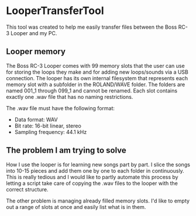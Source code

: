 # LooperTransferTool

This tool was created to help me easily transfer files between the Boss RC-3 Looper and my PC. 

## Looper memory

The Boss RC-3 Looper comes with 99 memory slots that the user can use for storing the loops they make and for adding new loops/sounds via a USB connection. The looper has its own internal filesystem that represents each memory slot with a subfolder in the ROLAND/WAVE folder. The folders are named 001_1 through 099_1 and cannot be renamed. Each slot contains exactly one .wav file that has no naming restrictions. 

The .wav file must have the following format:
* Data format: WAV
* Bit rate: 16-bit linear, stereo
* Sampling frequency: 44.1 kHz

## The problem I am trying to solve

How I use the looper is for learning new songs part by part. I slice the songs into 10-15 pieces and add them one by one to each folder in continuously. This is really tedious and I would like to partly automate this process by letting a script take care of copying the .wav files to the looper with the correct structure. 

The other problem is managing already filled memory slots. I'd like to empty out a range of slots at once and easily list what is in them.
